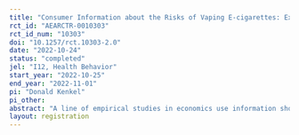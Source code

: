 ```yaml
---
title: "Consumer Information about the Risks of Vaping E-cigarettes: Experimental Evidence"
rct_id: "AEARCTR-0010303"
rct_id_num: "10303"
doi: "10.1257/rct.10303-2.0"
date: "2022-10-24"
status: "completed"
jel: "I12, Health Behavior"
start_year: "2022-10-25"
end_year: "2022-11-01"
pi: "Donald Kenkel"
pi_other:
abstract: "A line of empirical studies in economics use information shocks to explore the role of health information in consumer demand for tobacco products and other health-related goods. We study an information shock to tobacco product demand created by an outbreak of lung injuries in the late summer and fall of 2019, which the CDC termed “E-cigarette, or Vaping, Associated Lung Injuries” (EVALI). The outbreak was covered in the media and by public health organizations in the U.S., the U.K., and globally. In other research, we use observational data from multiple sources to explore the impact of the information of the information shock on risk perceptions and on vaping and tobacco product use. We now propose a randomized controlled trial of three information interventions about vaping: a 2019 Twitter message about EVALI from the U.S. Centers for Disease Control; a 2019 Twitter message about EVALI from the U.K. Health Security Agency; and a 2019 Twitter message about the teen vaping epidemic from the U.S. Food and Drug Administration.  A fourth control group will receive no message. The controlled trial of U.S. and U.K. subjects will be conducted through the PollFish online survey firm. The primary outcomes will be measures of subjects’ perceptions of the relative and absolute risks of vaping e-cigarettes.  The secondary outcomes will be measures of subjects’ intentions about future tobacco product use."
layout: registration
---
```


